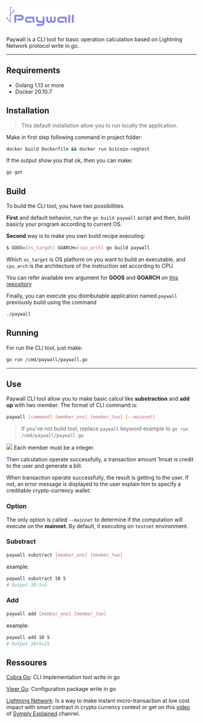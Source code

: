 # ![Logo](./assets/Paywall.png)

Paywall is a CLI tool for basic operation calculation based on Lightning Network protocol write in go.

---

## Requirements

- Golang 1.13 or more
- Docker 20.10.7

## Installation

> This default installation allow you to run locally the application.

Make in first step following command in project folder:

```bash
docker build Dockerfile && docker run bitcoin-regtest
```

If the output show you that ok, then you can make:

```bash
go get
```

## Build

To build the CLI tool, you have two possibilities.

**First** and default behavior, run the `go build paywall` script and then, build basicly your program according to current OS.

**Second** way is to make you own build recipe executing:

```bash
$ GOOS=[os_target] GOARCH=[cpu_arch] go build paywall
```

Which `os_target` is OS platform on you want to build an executable, and `cpu_arch` is the architecture of the instruction set according to CPU.

You can refer available env argument for **GOOS** and **GOARCH** on [this repository](https://gist.github.com/asukakenji/f15ba7e588ac42795f421b48b8aede63)

Finally, you can execute you distributable application named `paywall` previously build using the command

```bash
./paywall
```

## Running

For run the CLI tool, just make:

```bash
go run /cmd/paywall/paywall.go
```

---

## Use

Paywall CLI tool allow you to make basic calcul like **substraction** and **add up** with two member.
The format of CLI command is:

```bash
paywall [command] [member_one] [member_two] [--mainnet]
```

> If you've not build tool, replace `paywall` keyword example to `go run /cmd/paywall/paywall.go`

<img src="https://img.icons8.com/emoji/452/exclamation-mark-emoji.png" width=16> Each member must be a integer.

Then  calculation operate successfully, a transaction amount 1msat is credit to the user and generate a bill.

When transaction operate successfully, the result is getting to the user. If not, an error message is displayed to the user explain him to specify a creditable crypto-currency wallet.

### Option

The only option is called `--mainnet` to determine if the computation will execute on the **mainnet**. By default, it executing on `testnet` environment.

### Substract

```bash
paywall substract [member_one] [member_two]
```

example:

```bash
paywall substract 10 5
# Output 10-5=5
```

### Add

```bash
paywall add [member_one] [member_two]
```

example:

```bash
paywall add 10 5
# Output 10+5=15
```

## Ressoures

[Cobra Go](https://github.com/spf13/cobre): CLI implementation tool write in go

[Viper Go](https://github.com/spf13/viper): Configuration package write in go

[Lightning Network](https://lightning.network/): Is a way to make instant micro-transaction at low cost impact with smart contract in crypto currency context or get on this [video](https://www.youtube.com/watch?v=rrr_zPmEiME) of [Symply Explained](https://www.youtube.com/channel/UCnxrdFPXJMeHru_b4Q_vTPQ) channel.
